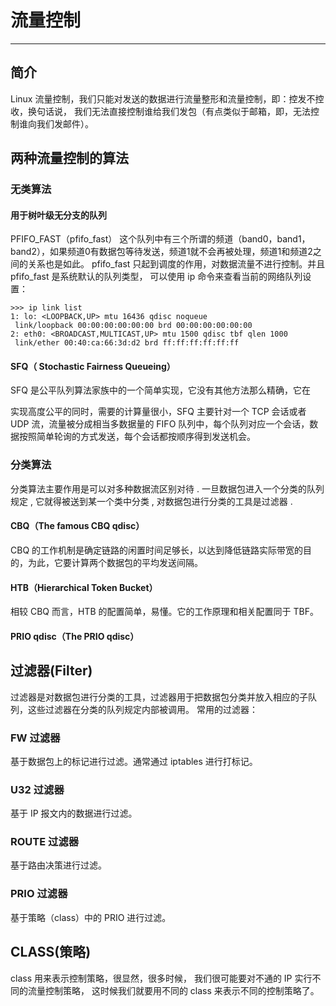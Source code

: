 # 流量控制

---

## 简介

Linux 流量控制，我们只能对发送的数据进行流量整形和流量控制，即：控发不控收，换句话说，
我们无法直接控制谁给我们发包（有点类似于邮箱，即，无法控制谁向我们发邮件）。

## 两种流量控制的算法

### 无类算法 

#### 用于树叶级无分支的队列

PFIFO_FAST（pfifo_fast）
 这个队列中有三个所谓的频道（band0，band1，band2），如果频道0有数据包等待发送，频道1就不会再被处理，频道1和频道2之间的关系也是如此。
 pfifo_fast 只起到调度的作用，对数据流量不进行控制。并且 pfifo_fast 是系统默认的队列类型， 
可以使用 ip 命令来查看当前的网络队列设置：

    >>> ip link list
    1: lo: <LOOPBACK,UP> mtu 16436 qdisc noqueue
     link/loopback 00:00:00:00:00:00 brd 00:00:00:00:00:00
    2: eth0: <BROADCAST,MULTICAST,UP> mtu 1500 qdisc tbf qlen 1000
     link/ether 00:40:ca:66:3d:d2 brd ff:ff:ff:ff:ff:ff


#### SFQ（ Stochastic Fairness Queueing）

SFQ 是公平队列算法家族中的一个简单实现，它没有其他方法那么精确，它在

实现高度公平的同时，需要的计算量很小，SFQ 主要针对一个 TCP 会话或者 UDP 流，流量被分成相当多数据量的 FIFO
队列中，每个队列对应一个会话，数据按照简单轮询的方式发送，每个会话都按顺序得到发送机会。


### 分类算法
分类算法主要作用是可以对多种数据流区别对待 . 一旦数据包进入一个分类的队列规定 , 它就得被送到某一个类中分类 , 对数据包进行分类的工具是过滤器 . 

#### CBQ（The famous CBQ qdisc）

CBQ 的工作机制是确定链路的闲置时间足够长，以达到降低链路实际带宽的目的，为此，它要计算两个数据包的平均发送间隔。

#### HTB（Hierarchical Token Bucket）

相较 CBQ 而言，HTB 的配置简单，易懂。它的工作原理和相关配置同于 TBF。

#### PRIO qdisc（The PRIO qdisc）


## 过滤器(Filter)

过滤器是对数据包进行分类的工具，过滤器用于把数据包分类并放入相应的子队列，这些过滤器在分类的队列规定内部被调用。
常用的过滤器：

### FW 过滤器
基于数据包上的标记进行过滤。通常通过 iptables 进行打标记。

### U32 过滤器
基于 IP 报文内的数据进行过滤。

### ROUTE 过滤器
基于路由决策进行过滤。

### PRIO 过滤器
基于策略（class）中的 PRIO 进行过滤。

## CLASS(策略)
class 用来表示控制策略，很显然，很多时候，
我们很可能要对不通的 IP 实行不同的流量控制策略，
这时候我们就要用不同的 class 来表示不同的控制策略了。
